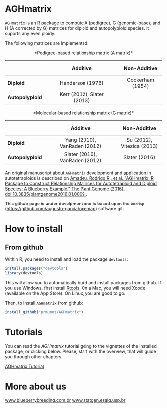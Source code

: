 # AGHmatrix

`AGHmatrix` is an [R](http://www.r-project.org) package to compute A (pedigree), G (genomic-base), and H (A corrected by G) matrices for diploid and autopolyploid species. It suports any even ploidy.

The following matrices are implemented:

<center> *Pedigree-based relationship matrix (A matrix)*

|               |&nbsp; &nbsp; &nbsp; &nbsp; | Additive                  |&nbsp; &nbsp; &nbsp; &nbsp; |Non-Additive                |
|---------------|--------------|:-------------------------:|--------------|:--------------------------:|
| **Diploid**   |&nbsp; &nbsp; &nbsp; &nbsp; | Henderson (1976)          |&nbsp; &nbsp; &nbsp; &nbsp; |Cockerham (1954)            |
| **Autopolyploid** |&nbsp; &nbsp; &nbsp; &nbsp; | Kerr (2012), Slater (2013)|&nbsp; &nbsp; &nbsp; &nbsp; ||                            |
</center>

<center> *Molecular-based relationship matrix (G matrix)* 

|           |&nbsp; &nbsp; &nbsp; &nbsp; |  Additive                     |&nbsp; &nbsp; &nbsp; &nbsp; | Non-Additive               |
|-----------|--------------|:----------------------------:|----|:---------------------------:|
| **Diploid**   |&nbsp; &nbsp; &nbsp; &nbsp; | Yang (2010), VanRaden (2012) |&nbsp; &nbsp; &nbsp; &nbsp; | Su (2012), Vitezica (2013) |
| **Autopolyploid** |&nbsp; &nbsp; &nbsp; &nbsp; | Slater (2016), VanRaden (2012) |&nbsp; &nbsp; &nbsp; &nbsp; | Slater (2016)              |
</center>

An original manuscript about `AGHmatrix` development and application in autotetraploids is described on [Amadeu, Rodrigo R., et al. "AGHmatrix: R Package to Construct Relationship Matrices for Autotetraploid and Diploid Species: A Blueberry Example." The Plant Genome (2016). doi:10.3835/plantgenome2016.01.0009.](https://dl.sciencesocieties.org/publications/tpg/articles/0/0/plantgenome2016.01.0009).

This github page is under develpment and is based upon the `OneMap` (https://github.com/augusto-garcia/onemap) software git.

# How to install

## From github

Within R, you need to install and load the package `devtools`:

```R
install.packages("devtools")
library(devtools)
```

This will allow you to automatically build and install packages from
github. If you use Windows, first install
[Rtools](https://cran.r-project.org/bin/windows/Rtools/). On a Mac,
you will need Xcode (available on the App Store). On Linux, you are
good to go.


Then, to install `AGHmatrix` from github:

```R
install_github("prmunoz/AGHmatrix")
```

# Tutorials

You can read the _AGHmatrix_ tutorial going to the vignettes of the
installed package, or clicking below. Please, start with the overview,
that will guide you through other chapters.

[AGHmatrix Tutorial](http://htmlpreview.github.io/?https://github.com/rramadeu/aghmatrix/blob/master/inst/doc/Tutorial_AGHmatrix.html)

# More about us
www.blueberrybreeding.com.br
www.statgen.esalq.usp.br

